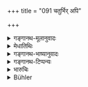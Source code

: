 +++
title = "091 चतुर्भिर् अपि"

+++

<details><summary>गङ्गानथ-मूलानुवादः</summary>

By twice-born men belonging to all these four orders this ten-fold duty shall always be assiduously observed.—(91)
</details>

<details><summary>मेधातिथिः</summary>

वक्ष्यमाणोपन्यासार्थः श्लोकः । **दशलक्षणानि यस्य्**एति बहुव्रीहिः । **लक्षणं** स्वरूपम् । **सेवितव्यः** सर्वकालम् अनुष्ठेयः । उक्तानाम् अप्य् एतेषां प्रधानत्वाय पुनर्वचनम् । ज्ञानकर्मसमुच्चयपक्षश् चानेन पुनर्वचनेन दृढीकृतः ॥ ६.९१ ॥
</details>

<details><summary>गङ्गानथ-भाष्यानुवादः</summary>

This verse introduces what is going to be described below. ‘*Ten-fold*’—That which has ten ‘folds’ or forms.

‘*Be observed*’—Always be performed.

Though all these have already been mentioned before, yet they are repeated here in order to indicate their great importance; and this repetition also lends support to the view that it is the combination of ‘Knowledge’ and ‘Action’ that accomplishes the hightest end of man—(91)
</details>

<details><summary>गङ्गानथ-टिप्पन्यः</summary>

**(verses 6.87-93)**

See Comparative notes for [Verse 6.87].
</details>

<details><summary>भारुचिः</summary>

तत्र तत्र शास्त्रे विक्षेपेणोक्तानां वृत्त्यादीनां समाहृत्येहोपदेशः पुनर् असंमोहार्थः, अथ वा साधारणत्वप्रदर्शनार्थः, विशेषणार्थो वा ॥ ६.९१ ॥
</details>

<details><summary>Bühler</summary>

091	By twice-born men belonging to (any of) these four orders, the tenfold law must be ever carefully obeyed.
</details>
